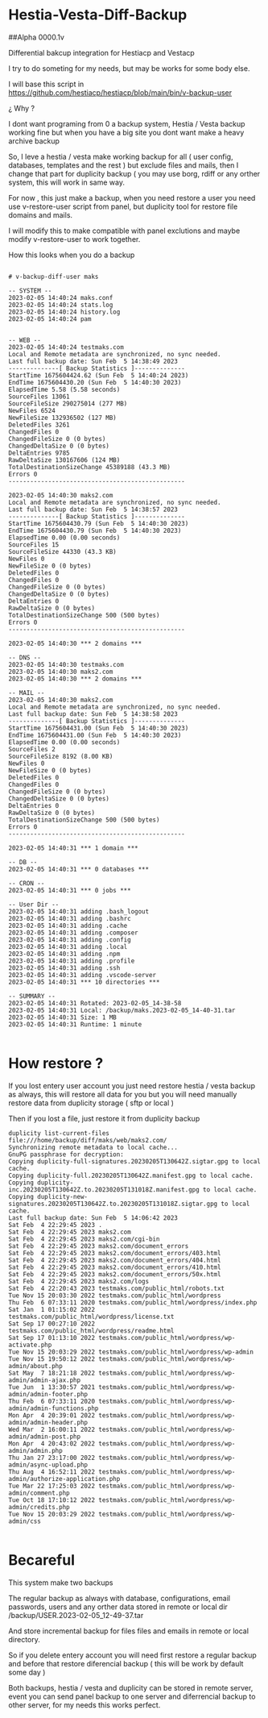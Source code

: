 # Hestia-Vesta-Diff-Backup

##Alpha 0000.1v

Differential bakcup integration for Hestiacp and Vestacp

I try to do someting for my needs, but may be works for some body else.

I will base this script in https://github.com/hestiacp/hestiacp/blob/main/bin/v-backup-user

¿ Why ?

I dont want programing from 0 a backup system, Hestia / Vesta backup working fine but when you have a big site you dont want make a heavy archive backup

So, I leve a hestia / vesta make working backup for all ( user config, databases, templates and the rest ) but exclude files and mails, then I change that part for duplicity backup ( you may use borg, rdiff or any orther system, this will work in same way.

For now , this just make a backup, when you need restore a user you need use v-restore-user script from panel, but duplicity tool for restore file domains and mails.

I will modify this to make compatible with panel exclutions and maybe modify v-restore-user to work together.

How this looks when you do a backup
```

# v-backup-diff-user maks

-- SYSTEM --
2023-02-05 14:40:24 maks.conf
2023-02-05 14:40:24 stats.log
2023-02-05 14:40:24 history.log
2023-02-05 14:40:24 pam


-- WEB --
2023-02-05 14:40:24 testmaks.com
Local and Remote metadata are synchronized, no sync needed.
Last full backup date: Sun Feb  5 14:38:49 2023
--------------[ Backup Statistics ]--------------
StartTime 1675604424.62 (Sun Feb  5 14:40:24 2023)
EndTime 1675604430.20 (Sun Feb  5 14:40:30 2023)
ElapsedTime 5.58 (5.58 seconds)
SourceFiles 13061
SourceFileSize 290275014 (277 MB)
NewFiles 6524
NewFileSize 132936502 (127 MB)
DeletedFiles 3261
ChangedFiles 0
ChangedFileSize 0 (0 bytes)
ChangedDeltaSize 0 (0 bytes)
DeltaEntries 9785
RawDeltaSize 130167606 (124 MB)
TotalDestinationSizeChange 45389188 (43.3 MB)
Errors 0
-------------------------------------------------

2023-02-05 14:40:30 maks2.com
Local and Remote metadata are synchronized, no sync needed.
Last full backup date: Sun Feb  5 14:38:57 2023
--------------[ Backup Statistics ]--------------
StartTime 1675604430.79 (Sun Feb  5 14:40:30 2023)
EndTime 1675604430.79 (Sun Feb  5 14:40:30 2023)
ElapsedTime 0.00 (0.00 seconds)
SourceFiles 15
SourceFileSize 44330 (43.3 KB)
NewFiles 0
NewFileSize 0 (0 bytes)
DeletedFiles 0
ChangedFiles 0
ChangedFileSize 0 (0 bytes)
ChangedDeltaSize 0 (0 bytes)
DeltaEntries 0
RawDeltaSize 0 (0 bytes)
TotalDestinationSizeChange 500 (500 bytes)
Errors 0
-------------------------------------------------

2023-02-05 14:40:30 *** 2 domains ***

-- DNS --
2023-02-05 14:40:30 testmaks.com
2023-02-05 14:40:30 maks2.com
2023-02-05 14:40:30 *** 2 domains ***

-- MAIL --
2023-02-05 14:40:30 maks2.com
Local and Remote metadata are synchronized, no sync needed.
Last full backup date: Sun Feb  5 14:38:58 2023
--------------[ Backup Statistics ]--------------
StartTime 1675604431.00 (Sun Feb  5 14:40:30 2023)
EndTime 1675604431.00 (Sun Feb  5 14:40:30 2023)
ElapsedTime 0.00 (0.00 seconds)
SourceFiles 2
SourceFileSize 8192 (8.00 KB)
NewFiles 0
NewFileSize 0 (0 bytes)
DeletedFiles 0
ChangedFiles 0
ChangedFileSize 0 (0 bytes)
ChangedDeltaSize 0 (0 bytes)
DeltaEntries 0
RawDeltaSize 0 (0 bytes)
TotalDestinationSizeChange 500 (500 bytes)
Errors 0
-------------------------------------------------

2023-02-05 14:40:31 *** 1 domain ***

-- DB --
2023-02-05 14:40:31 *** 0 databases ***

-- CRON --
2023-02-05 14:40:31 *** 0 jobs ***

-- User Dir --
2023-02-05 14:40:31 adding .bash_logout
2023-02-05 14:40:31 adding .bashrc
2023-02-05 14:40:31 adding .cache
2023-02-05 14:40:31 adding .composer
2023-02-05 14:40:31 adding .config
2023-02-05 14:40:31 adding .local
2023-02-05 14:40:31 adding .npm
2023-02-05 14:40:31 adding .profile
2023-02-05 14:40:31 adding .ssh
2023-02-05 14:40:31 adding .vscode-server
2023-02-05 14:40:31 *** 10 directories ***

-- SUMMARY --
2023-02-05 14:40:31 Rotated: 2023-02-05_14-38-58
2023-02-05 14:40:31 Local: /backup/maks.2023-02-05_14-40-31.tar
2023-02-05 14:40:31 Size: 1 MB
2023-02-05 14:40:31 Runtime: 1 minute


```

# How restore ?

If you lost entery user account you just need restore hestia / vesta backup as always, this will restore all data for you but you will need manually restore data from duplicity storage ( sftp or local )

Then if you lost a file, just restore it from duplicity backup
```
duplicity list-current-files file:///home/backup/diff/maks/web/maks2.com/
Synchronizing remote metadata to local cache...
GnuPG passphrase for decryption: 
Copying duplicity-full-signatures.20230205T130642Z.sigtar.gpg to local cache.
Copying duplicity-full.20230205T130642Z.manifest.gpg to local cache.
Copying duplicity-inc.20230205T130642Z.to.20230205T131018Z.manifest.gpg to local cache.
Copying duplicity-new-signatures.20230205T130642Z.to.20230205T131018Z.sigtar.gpg to local cache.
Last full backup date: Sun Feb  5 14:06:42 2023
Sat Feb  4 22:29:45 2023 .
Sat Feb  4 22:29:45 2023 maks2.com
Sat Feb  4 22:29:45 2023 maks2.com/cgi-bin
Sat Feb  4 22:29:45 2023 maks2.com/document_errors
Sat Feb  4 22:29:45 2023 maks2.com/document_errors/403.html
Sat Feb  4 22:29:45 2023 maks2.com/document_errors/404.html
Sat Feb  4 22:29:45 2023 maks2.com/document_errors/410.html
Sat Feb  4 22:29:45 2023 maks2.com/document_errors/50x.html
Sat Feb  4 22:29:45 2023 maks2.com/logs
Sat Feb  4 22:20:43 2023 testmaks.com/public_html/robots.txt
Tue Nov 15 20:03:30 2022 testmaks.com/public_html/wordpress
Thu Feb  6 07:33:11 2020 testmaks.com/public_html/wordpress/index.php
Sat Jan  1 01:15:02 2022 testmaks.com/public_html/wordpress/license.txt
Sat Sep 17 00:27:10 2022 testmaks.com/public_html/wordpress/readme.html
Sat Sep 17 01:13:10 2022 testmaks.com/public_html/wordpress/wp-activate.php
Tue Nov 15 20:03:29 2022 testmaks.com/public_html/wordpress/wp-admin
Tue Nov 15 19:50:12 2022 testmaks.com/public_html/wordpress/wp-admin/about.php
Sat May  7 18:21:18 2022 testmaks.com/public_html/wordpress/wp-admin/admin-ajax.php
Tue Jun  1 13:30:57 2021 testmaks.com/public_html/wordpress/wp-admin/admin-footer.php
Thu Feb  6 07:33:11 2020 testmaks.com/public_html/wordpress/wp-admin/admin-functions.php
Mon Apr  4 20:39:01 2022 testmaks.com/public_html/wordpress/wp-admin/admin-header.php
Wed Mar  2 16:00:11 2022 testmaks.com/public_html/wordpress/wp-admin/admin-post.php
Mon Apr  4 20:43:02 2022 testmaks.com/public_html/wordpress/wp-admin/admin.php
Thu Jan 27 23:17:00 2022 testmaks.com/public_html/wordpress/wp-admin/async-upload.php
Thu Aug  4 16:52:11 2022 testmaks.com/public_html/wordpress/wp-admin/authorize-application.php
Tue Mar 22 17:25:03 2022 testmaks.com/public_html/wordpress/wp-admin/comment.php
Tue Oct 18 17:10:12 2022 testmaks.com/public_html/wordpress/wp-admin/credits.php
Tue Nov 15 20:03:29 2022 testmaks.com/public_html/wordpress/wp-admin/css


```

# Becareful

This system make two backups

The regular backup as always with database, configurations, email passwords, users and any orther data stored in remote or local dir /backup/USER.2023-02-05_12-49-37.tar

And store incremental backup for files files and emails in remote or local directory.

So if you delete entery account you will need first restore a regular backup and before that restore diferencial backup ( this will be work by default some day )

Both backups, hestia / vesta and duplicity can be stored in remote server, event you can send panel backup to one server and diferrencial backup to other server, for my needs this works perfect.



